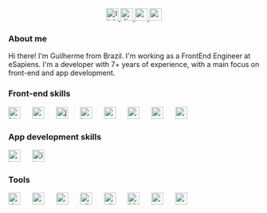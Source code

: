 <div align="center">
  <a href="https://www.linkedin.com/in/guilhermecarpi/" target="_blank">
    <img src="https://img.shields.io/static/v1?message=LinkedIn&logo=linkedin&label=&color=0077B5&logoColor=white&labelColor=&style=for-the-badge" height="25" alt="linkedin logo"  />
  </a>
  <a href="https://discord.com/users/940360179600478219" target="_blank">
    <img src="https://img.shields.io/static/v1?message=Discord&logo=discord&label=&color=7289DA&logoColor=white&labelColor=&style=for-the-badge" height="25" alt="discord logo"  />
  </a>
  <a href="mailto:gcarpi.developer@gmail.com" target="_blank">
    <img src="https://img.shields.io/static/v1?message=Gmail&logo=gmail&label=&color=D14836&logoColor=white&labelColor=&style=for-the-badge" height="25" alt="gmail logo"  />
  </a>
  <a href="https://medium.com/@carpi" target="_blank">
    <img src="https://img.shields.io/static/v1?message=Medium&logo=medium&label=&color=12100E&logoColor=white&labelColor=&style=for-the-badge" height="25" alt="medium logo"  />
  </a>
</div>

###

<h3 align="left">About me</h3>

<p align="left">Hi there! I'm Guilherme from Brazil. I'm working as a FrontEnd Engineer at eSapiens. I'm a developer with 7+ years of experience, with a main focus on front-end and app development.</p>

###

<h3 align="left">Front-end skills</h3>

<div align="left">
  <img src="https://skillicons.dev/icons?i=html" height="24" alt="html5 logo"  />
  <img width="16" />
  <img src="https://cdn.jsdelivr.net/gh/devicons/devicon/icons/css3/css3-original.svg" height="24" alt="css3 logo"  />
  <img width="16" />
  <img src="https://cdn.jsdelivr.net/gh/devicons/devicon/icons/javascript/javascript-plain.svg" height="24" alt="javascript logo"  />
  <img width="16" />
  <img src="https://cdn.jsdelivr.net/gh/devicons/devicon/icons/typescript/typescript-original.svg" height="24" alt="typescript logo"  />
  <img width="16" />
  <img src="https://cdn.jsdelivr.net/gh/devicons/devicon/icons/react/react-original.svg" height="24" alt="react logo"  />
  <img width="16" />
  <img src="https://cdn.jsdelivr.net/gh/devicons/devicon/icons/vuejs/vuejs-original.svg" height="24" alt="vuejs logo"  />
  <img width="16" />
  <img src="https://cdn.jsdelivr.net/gh/devicons/devicon/icons/nuxtjs/nuxtjs-original.svg" height="24" alt="nuxtjs logo"  />
  <img width="16" />
  <img src="https://cdn.jsdelivr.net/gh/devicons/devicon/icons/sass/sass-original.svg" height="24" alt="sass logo"  />
</div>

###

<h3 align="left">App development skills</h3>

<div align="left">
  <img src="https://cdn.jsdelivr.net/gh/devicons/devicon/icons/react/react-original-wordmark.svg" height="24" alt="react logo"  />
  <img width="16" />
  <img src="https://cdn.jsdelivr.net/gh/devicons/devicon/icons/ionic/ionic-original.svg" height="24" alt="ionic logo"  />
</div>

###

<h3 align="left">Tools</h3>

<div align="left">
  <img src="https://cdn.jsdelivr.net/gh/devicons/devicon/icons/docker/docker-original.svg" height="24" alt="docker logo"  />
  <img width="16" />
  <img src="https://cdn.jsdelivr.net/gh/devicons/devicon/icons/xcode/xcode-original.svg" height="24" alt="xcode logo"  />
  <img width="16" />
  <img src="https://cdn.jsdelivr.net/gh/devicons/devicon/icons/androidstudio/androidstudio-original.svg" height="24" alt="androidstudio logo"  />
  <img width="16" />
  <img src="https://cdn.jsdelivr.net/gh/devicons/devicon/icons/git/git-original.svg" height="24" alt="git logo"  />
  <img width="16" />
  <img src="https://skillicons.dev/icons?i=github" height="24" alt="github logo"  />
  <img width="16" />
  <img src="https://cdn.jsdelivr.net/gh/devicons/devicon/icons/bitbucket/bitbucket-original.svg" height="24" alt="bitbucket logo"  />
  <img width="16" />
  <img src="https://cdn.jsdelivr.net/gh/devicons/devicon/icons/sourcetree/sourcetree-original-wordmark.svg" height="24" alt="sourcetree logo"  />
  <img width="16" />
  <img src="https://cdn.jsdelivr.net/gh/devicons/devicon/icons/npm/npm-original-wordmark.svg" height="24" alt="npm logo"  />
</div>
